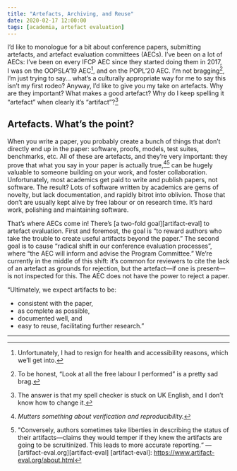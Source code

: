 ```yaml
---
title: "Artefacts, Archiving, and Reuse"
date: 2020-02-17 12:00:00
tags: [academia, artefact evaluation]
---
```


I’d like to monologue for a bit about conference papers, submitting artefacts, and artefact evaluation committees (AECs). I’ve been on a lot of AECs: I’ve been on every IFCP AEC since they started doing them in 2017, I was on the OOPSLA’19 AEC[^OOPSLA], and on the POPL’20 AEC. I’m not bragging[^SADBRAG], I’m just trying to say… what’s a culturally appropriate way for me to say this isn’t my first rodeo?
Anyway, I’d like to give you my take on artefacts. Why are they important? What makes a good artefact? Why do I keep spelling it “artefact” when clearly it’s “artifact”?[^ARTEFACT]

## Artefacts. What’s the point?

When you write a paper, you probably create a bunch of things that don’t directly end up in the paper: software, proofs, models, test suites, benchmarks, etc. All of these are artefacts, and they’re very important: they prove that what you say in your paper is actually true,[^REPRODUCIBILITY][^HONESTY] can be hugely valuable to someone building on your work, and foster collaboration. Unfortunately, most academics get paid to write and publish papers, not software. The result? Lots of software written by academics are gems of novelty, but lack documentation, and rapidly bitrot into oblivion. Those that don’t are usually kept alive by free labour or on research time. It’s hard work, polishing and maintaining software.

That’s where AECs come in! There’s [a two-fold goal][artifact-eval] to artefact evaluation.
First and foremost, the goal is “to reward authors who take the trouble to create useful artifacts beyond the paper.”
The second goal is to cause “radical shift in our conference evaluation processes”, where “the AEC will inform and advise the Program Committee.” We’re currently in the middle of this shift: it’s common for reviewers to cite the lack of an artefact as grounds for rejection, but the artefact—if one is present—is not inspected for this. The AEC does not have the power to reject a paper.

“Ultimately, we expect artifacts to be:
- consistent with the paper,
- as complete as possible,
- documented well, and
- easy to reuse, facilitating further research.”


---

[^OOPSLA]: Unfortunately, I had to resign for health and accessibility reasons, which we’ll get into.
[^SADBRAG]: To be honest, “Look at all the free labour I performed” is a pretty sad brag.
[^ARTEFACT]: The answer is that my spell checker is stuck on UK English, and I don’t know how to change it.
[^REPRODUCIBILITY]: *Mutters something about verification and reproducibility.*
[^HONESTY]: "Conversely, authors sometimes take liberties in describing the status of their artifacts—claims they would temper if they knew the artifacts are going to be scruitinized. This leads to more accurate reporting.“ —[artifact-eval.org][artifact-eval]
[artifact-eval]: https://www.artifact-eval.org/about.html
